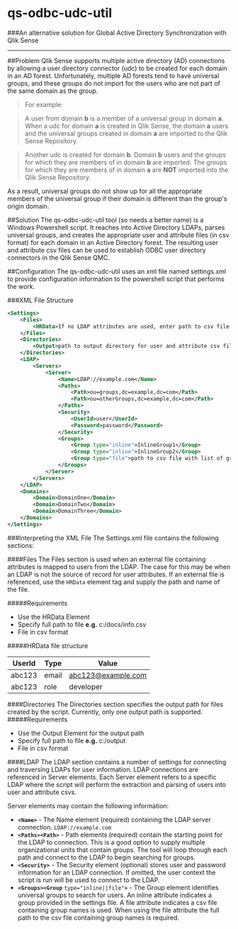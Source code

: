 # qs-odbc-udc-util

###An alternative solution for Global Active Directory Synchronization with Qlik Sense

---
##Problem
Qlik Sense supports multiple active directory  (AD) connections by allowing a user directory connector (udc) to be created for each domain in an AD forest.  Unfortunately, multiple AD forests tend to have universal groups, and these groups do not import for the users who are not part of the same domain as the group.

>For example: 

>A user from domain **b** is a member of a universal group in domain **a**.  When a udc for domain **a** is created in Qlik Sense, the domain **a** users and the universal groups created in domain **a** are imported to the Qlik Sense Repository.

>Another udc is created for domain **b**.  Domain **b** users and the groups for which they are members of in domain **b** are imported.  The groups for which they are members of in domain **a** are **NOT** imported into the Qlik Sense Repository.

As a result, universal groups do not show up for all the appropriate members of the universal group if their domain is different than the group's origin domain.

##Solution
The qs-odbc-udc-util tool (so needs a better name) is a Windows Powershell script.  It reaches into Active Directory LDAPs, parses universal groups, and creates the appropriate user and attribute files (in csv format) for each domain in an Active Directory forest.  The resulting user and attribute csv files can be used to establish ODBC user directory connectors in the Qlik Sense QMC.

##Configuration
The qs-odbc-udc-util uses an xml file named settings.xml to provide configuration information to the powershell script that performs the work.

###XML File Structure
```xml
<Settings>
	<Files>
		<HRData>If no LDAP attributes are used, enter path to csv file with data to map attributes to users</HRData>
	</Files>
	<Directories>
		<Output>path to output directory for user and attribute csv files</Output>
	</Directories>
	<LDAP>
		<Servers>
			<Server>
				<Name>LDAP://example.com</Name>
				<Paths>
					<Path>ou=groups,dc=example,dc=com</Path>
					<Path>ou=otherGroups,dc=example,dc=com</Path>
				</Paths>
				<Security>
					<UserId>user</UserId>
					<Password>password</Password>
				</Security>
				<Groups>
					<Group type="inline">InlineGroup1</Group>
					<Group type="inline">InlineGroup2</Group>
					<Group type="file">path to csv file with list of groups</Group>
				</Groups>
			</Server>
		</Servers>
	</LDAP>
	<Domains>
		<Domain>DomainOne</Domain>
		<Domain>DomainTwo</Domain>
		<Domain>DomainThree</Domain>
	</Domains>		
</Settings>
```
###Interpreting the XML File
The Settings.xml file contains the following sections:

####Files
The Files section is used when an external file containing attributes is mapped to users from the LDAP.  The case for this may be when an LDAP is not the source of record for user attributes.  If an external file is referenced, use the `HRData` element tag and supply the path and name of the file.

#####Requirements
* Use the HRData Element
* Specify full path to file **e.g.** c:/docs/info.csv
* File in csv format

#####HRData file structure

UserId | Type | Value
-------|------|------
abc123 |email | abc123@example.com
abc123 |role  | developer

####Directories
The Directories section specifies the output path for files created by the script.  Currently, only one output path is supported.
#####Requirements
* Use the Output Element for the output path
* Specify full path to file **e.g.** c:/output
* File in csv format 

####LDAP
The LDAP section contains a number of settings for connecting and traversing LDAPs for user information.  LDAP connections are referenced in Server elements.  Each Server element refers to a specific LDAP where the script will perform the extraction and parsing of users into user and attribute csvs.

Server elements may contain the following information:
* **`<Name>`** - The Name element (required) containing the LDAP server connection.  `LDAP://example.com`
* **`<Paths><Path>`** - Path elements (required) contain the starting point for the LDAP to connection.  This is a good option to supply multiple organizational units that contain groups.  The tool will loop through each path and connect to the LDAP to begin searching for groups.
* **`<Security>`** - The Security element (optional) stores user and password information for an LDAP connection.  If omitted, the user context the script is run will be used to connect to the LDAP.
* **`<Groups><Group`** `type="inline||file"`**`>`** - The Group element identifies universal groups to search for users.  An inline attribute indicates a group provided in the settings file.  A file attribute indicates a csv file containing group names is used.  When using the file attribute the full path to the csv file containing group names is required. 

